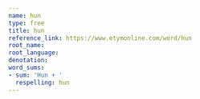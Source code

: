 ```yaml
---
name: hun
type: free
title: hun
reference_link: https://www.etymonline.com/word/hun
root_name: 
root_language: 
denotation: 
word_sums:
- sum: 'Hun + '
  respelling: hun
---
```

